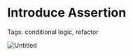 # Introduce Assertion

Tags: conditional logic, refactor

![Untitled](Introduce%20Assertion%207755962927c5456ebc82f39419f1a231/Untitled.png)